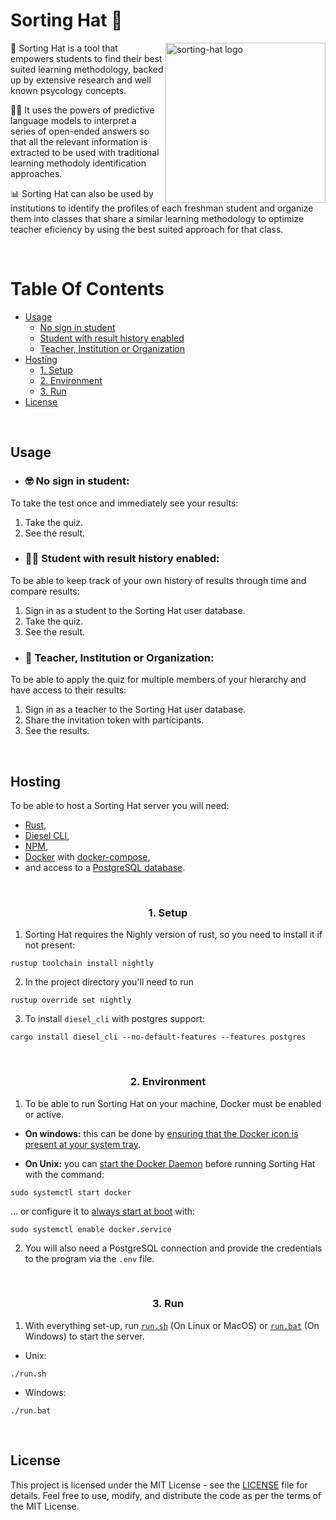 # Sorting Hat 🎩

<img align="right" width="256"  src="https://i.imgur.com/SGa9kKy.png" alt="sorting-hat logo"/>

🔰 Sorting Hat is a tool that empowers students to find their best suited learning methodology, backed up by extensive research and well known psycology concepts.

🧑‍💻 It uses the powers of predictive language models to interpret a series of open-ended answers so that all the relevant information is extracted to be used with traditional learning methodoly identification approaches.

📊 Sorting Hat can also be used by institutions to identify the profiles of each freshman student and organize them into classes that share a similar learning methodology to optimize teacher eficiency by using the best suited approach for that class.

<br>

# Table Of Contents
  * [Usage](#Usage)
    * [No sign in student](#No-sign-in-student)
    * [Student with result history enabled](#Student-with-result-history-enabled)
    * [Teacher, Institution or Organization](#Teacher,-Institution-or-Organization)
  * [Hosting](#Hosting)
    * [1. Setup](#1.-Setup)
    * [2. Environment](#2.-Environment)
    * [3. Run](#3.-Run)
  * [License](#License)


<br>

## Usage

* ### 🤓 No sign in student:
To take the test once and immediately see your results:
1. Take the quiz.
2. See the result.

* ### 🧑‍🎓 Student with result history enabled:
To be able to keep track of your own history of results through time and compare results:
1. Sign in as a student to the Sorting Hat user database.
2. Take the quiz.
3. See the result.

* ### 👥 Teacher, Institution or Organization:
To be able to apply the quiz for multiple members of your hierarchy and have access to their results:
1. Sign in as a teacher to the Sorting Hat user database.
2. Share the invitation token with participants.
3. See the results.

<br>

## Hosting
To be able to host a Sorting Hat server you will need:
* [Rust](https://www.rust-lang.org/),
* [Diesel CLI](https://diesel.rs/guides/getting-started),
* [NPM](https://www.npmjs.com/),
* [Docker](https://www.docker.com/) with [docker-compose](https://docs.docker.com/compose/),
* and access to a [PostgreSQL database](https://www.postgresql.org/).

<br><h3 align="center">1. Setup</h3>

1. Sorting Hat requires the Nighly version of rust, so you need to install it if not present:
```command
rustup toolchain install nightly
```

2. In the project directory you'll need to run 
```command
rustup override set nightly
```

3. To install `diesel_cli` with postgres support:
```command
cargo install diesel_cli --no-default-features --features postgres
```

<br><h3 align="center">2. Environment</h3>

1. To be able to run Sorting Hat on your machine, Docker must be enabled or active.  

* **On windows:** this can be done by [ensuring that the Docker icon is present at your system tray](https://docs.docker.com/desktop/install/windows-install/#start-docker-desktop).

* **On Unix:** you can [start the Docker Daemon](https://docs.docker.com/config/daemon/start/) before running Sorting Hat with the command:

```command
sudo systemctl start docker
```

... or configure it to [always start at boot](https://docs.docker.com/engine/install/linux-postinstall/#configure-docker-to-start-on-boot-with-systemd) with:

```command
sudo systemctl enable docker.service
```

2. You will also need a PostgreSQL connection and provide the credentials to the program via the `.env` file.

<br><h3 align="center">3. Run</h3>

1. With everything set-up, run [`run.sh`](run.sh) (On Linux or MacOS) or [`run.bat`](run.bat) (On Windows) to start the server.
* Unix:
```command
./run.sh
```

* Windows:
```command
./run.bat
```

<br>

## License

This project is licensed under the MIT License - see the [LICENSE](LICENSE) file for details. Feel free to use, modify, and distribute the code as per the terms of the MIT License.

